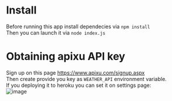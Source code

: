 # Install
Before running this app install dependecies via `npm install`  
Then you can launch it via `node index.js`

# Obtaining apixu API key
Sign up on this page https://www.apixu.com/signup.aspx  
Then create provide you key as `WEATHER_API` environment variable.  
If you deploying it to heroku you can set it on settings page:  
![image](https://cloud.githubusercontent.com/assets/25591824/23479929/c8ffdaa6-fece-11e6-943d-ce8a20bc3738.png)
